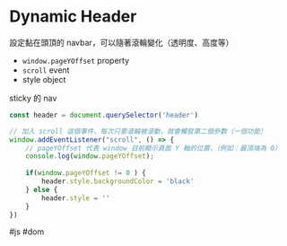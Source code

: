 # Dynamic Header
設定黏在頭頂的 navbar，可以隨著滾輪變化（透明度、高度等）
 
 - `window.pageYOffset` property
 - `scroll` event
 - style object

sticky 的 nav 
  
```js
const header = document.querySelector('header')

// 加入 scroll 這個事件，每次只要滾輪被滾動，就會觸發第二個參數（一個功能） 
window.addEventListener("scroll", () => {
 	// pageYOffset 代表 window 目前顯示頁面 Y 軸的位置，（例如：最頂端為 0）
	console.log(window.pageYOffset);
	
	if(window.pageYOffset != 0 ) {
		header.style.backgroundColor = 'black'
	} else {
		header.style = ''			
	}
})
```

#js #dom